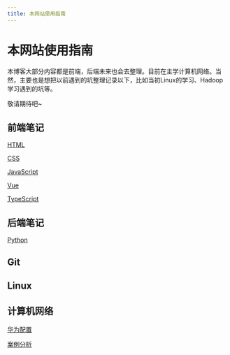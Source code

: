 ```yaml
---
title: 本网站使用指南
---
```


# 本网站使用指南

本博客大部分内容都是前端，后端未来也会去整理。目前在主学计算机网络。当然，主要也是想把以前遇到的坑整理记录以下，比如当初Linux的学习、Hadoop学习遇到的坑等。

敬请期待吧~

## 前端笔记

[HTML](/Blog/notes/fe/html/)

[CSS](/Blog/notes/fe/css/)

[JavaScript](/Blog/notes/fe/javascript/)

[Vue](/Blog/notes/fe/vue/)

[TypeScript](/Blog/notes/fe/typescript/)

## 后端笔记

[Python](/Blog/notes/be/python/)


## Git

## Linux

## 计算机网络

[华为配置](/Blog/notes/web/huawei/)

[案例分析](/Blog/notes/web/case/)